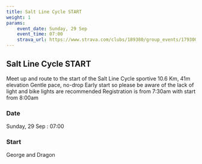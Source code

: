 ```yaml
---
title: Salt Line Cycle START
weight: 1
params:
    event_date: Sunday, 29 Sep
    event_time: 07:00
    strava_url: https://www.strava.com/clubs/189380/group_events/1793004
---
```


## Salt Line Cycle START 

Meet up and route to the start of the Salt Line Cycle sportive
10.6 Km, 41m elevation
Gentle pace, no-drop
Early start so please be aware of the lack of light and bike lights are recommended
Registration is from 7:30am with start from 8:00am

### Date

Sunday, 29 Sep : 07:00

### Start

George and Dragon


